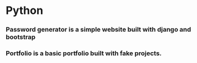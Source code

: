 # Python

### Password generator is a simple website built with django and bootstrap


### Portfolio is a basic portfolio built with fake projects.